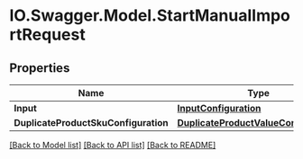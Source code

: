 # IO.Swagger.Model.StartManualImportRequest
## Properties

Name | Type | Description | Notes
------------ | ------------- | ------------- | -------------
**Input** | [**InputConfiguration**](InputConfiguration.md) |  | 
**DuplicateProductSkuConfiguration** | [**DuplicateProductValueConfiguration**](DuplicateProductValueConfiguration.md) |  | [optional] 

[[Back to Model list]](../README.md#documentation-for-models) [[Back to API list]](../README.md#documentation-for-api-endpoints) [[Back to README]](../README.md)

